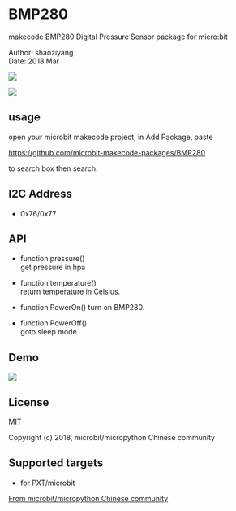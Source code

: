 # BMP280

makecode BMP280 Digital Pressure Sensor package for micro:bit  

Author: shaoziyang  
Date:   2018.Mar  

![](https://raw.githubusercontent.com/microbit-makecode-packages/BMP280/master/icon.png)  
  
![](https://raw.githubusercontent.com/microbit-makecode-packages/BMP280/master/bmp280.jpg)

## usage

open your microbit makecode project, in Add Package, paste  

https://github.com/microbit-makecode-packages/BMP280  

to search box then search.

## I2C Address  

- 0x76/0x77  

## API

- function pressure()  
get pressure in hpa  

- function temperature()  
return temperature in Celsius.

- function PowerOn()
turn on BMP280.

- function PowerOff()  
goto sleep mode  

## Demo

![](https://raw.githubusercontent.com/microbit-makecode-packages/BMP280/master/demo.jpg)

## License

MIT

Copyright (c) 2018, microbit/micropython Chinese community  

## Supported targets

* for PXT/microbit


[From microbit/micropython Chinese community](http://www.micropython.org.cn)
